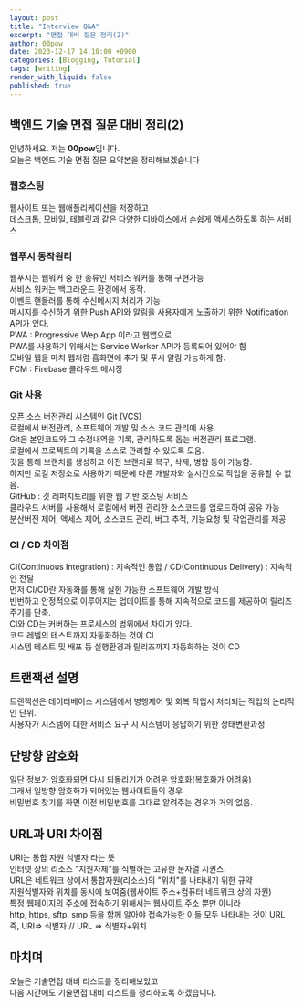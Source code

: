 ```yaml
---
layout: post
title: "Interview Q&A"
excerpt: "면접 대비 질문 정리(2)"
author: 00pow
date: 2023-12-17 14:10:00 +0900
categories: [Blogging, Tutorial]
tags: [writing]
render_with_liquid: false
published: true
---
```


## 백엔드 기술 면접 질문 대비 정리(2)

안녕하세요. 저는 **00pow**입니다.<br>
오늘은 백엔드 기술 면접 질문 요약본을 정리해보겠습니다<br>


### 웹호스팅

웹사이트 또는 웹애플리케이션을 저장하고 <br>
데스크톱, 모바일, 테블릿과 같은 다양한 디바이스에서 손쉽게 액세스하도록 하는 서비스<br>



### 웹푸시 동작원리

웹푸시는 웹워커 중 한 종류인 서비스 워커를 통해 구현가능 <br>
서비스 워커는 백그라운드 환경에서 동작. <br>
이벤트 핸들러를 통해 수신메시지 처리가 가능 <br>
메시지를 수신하기 위한 Push API와 알림을 사용자에게 노출하기 위한 Notification API가 있다. <br>
PWA : Progressive Wep App 이라고 웹앱으로 <br>
PWA를 사용하기 위해서는 Service Worker API가 등록되어 있어야 함<br>
모바일 웹을 마치 웹처럼 홈화면에 추가 및 푸시 알림 가능하게 함.<br>
FCM : Firebase 클라우드 메시징<br>

### Git 사용

오픈 소스 버전관리 시스템인 Git (VCS) <br>
로컬에서 버전관리, 소프트웨어 개발 및 소스 코드 관리에 사용. <br>
Git은 본인코드와 그 수정내역을 기록, 관리하도록 돕는 버전관리 프로그램.<br>
로컬에서 프로젝트의 기록을 스스로 관리할 수 있도록 도움. <br>
깃을 통해 브랜치를 생성하고 이전 브랜치로 복구, 삭제, 병합 등이 가능함. <br>
하지만 로컬 저장소로 사용하기 때문에 다른 개발자와 실시간으로 작업을 공유할 수 없음. <br>
GitHub : 깃 레퍼지토리를 위한 웹 기반 호스팅 서비스 <br>
클라우드 서버를 사용해서 로컬에서 버전 관리한 소스코드를 업로드하여 공유 가능 <br>
분산버전 제어, 액세스 제어, 소스코드 관리, 버그 추적, 기능요청 및 작업관리를 제공<br>

### CI / CD 차이점 

CI(Continuous Integration) : 지속적인 통합 / CD(Continuous Delivery) : 지속적인 전달 <br>
먼저 CI/CD란 자동화를 통해 실현 가능한 소프트웨어 개발 방식 <br>
빈번하고 안정적으로 이루어지는 업데이트를 통해 지속적으로 코드를 제공하여 릴리즈 주기를 단축. <br>
CI와 CD는 커버하는 프로세스의 범위에서 차이가 있다. <br>
코드 레벨의 테스트까지 자동화하는 것이 CI <br>
시스템 테스트 및 배포 등 실행환경과 릴리즈까지 자동화하는 것이 CD <br>

## 트랜잭션 설명
트랜잭션은 데이터베이스 시스템에서 병행제어 및 회복 작업시 처리되는 작업의 논리적인 단위. <br>
사용자가 시스템에 대한 서비스 요구 시 시스템이 응답하기 위한 상태변환과정.<br>


## 단방향 암호화
일단 정보가 암호화되면 다시 되돌리기가 어려운 암호화(복호화가 어려움) <br>
그래서 일방향 암호화가 되어있는 웹사이트들의 경우<br>
비밀번호 찾기를 하면 이전 비밀번호를 그대로 알려주는 경우가 거의 없음.<br>

## URL과 URI 차이점
URI는 통합 자원 식별자 라는 뜻 <br>
인터넷 상의 리소스 "지원자체"를 식별하는 고유한 문자열 시퀀스. <br>
URL은 네트워크 상에서 통합자원(리소스)의 "위치"를 나타내기 위한 규약 <br>
자원식별자와 위치를 동시에 보여줌(웹사이트 주소+컴퓨터 네트워크 상의 자원)<br>
특정 웹페이지의 주소에 접속하기 위해서는 웹사이트 주소 뿐만 아니라<br>
http, https, sftp, smp 등을 함께 알아야 접속가능한 이들 모두 나타내는 것이 URL<br>
즉, URI=> 식별자 // URL => 식별자+위치 <br>

## 마치며
오늘은 기술면접 대비 리스트를 정리해보았고<br>
다음 시간에도 기술면접 대비 리스트를 정리하도록 하겠습니다. <br>
